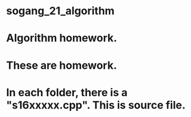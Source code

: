 # sogang_21_algorithm
# Algorithm homework.
# These are homework.
# In each folder, there is a "s16xxxxx.cpp". This is source file.
